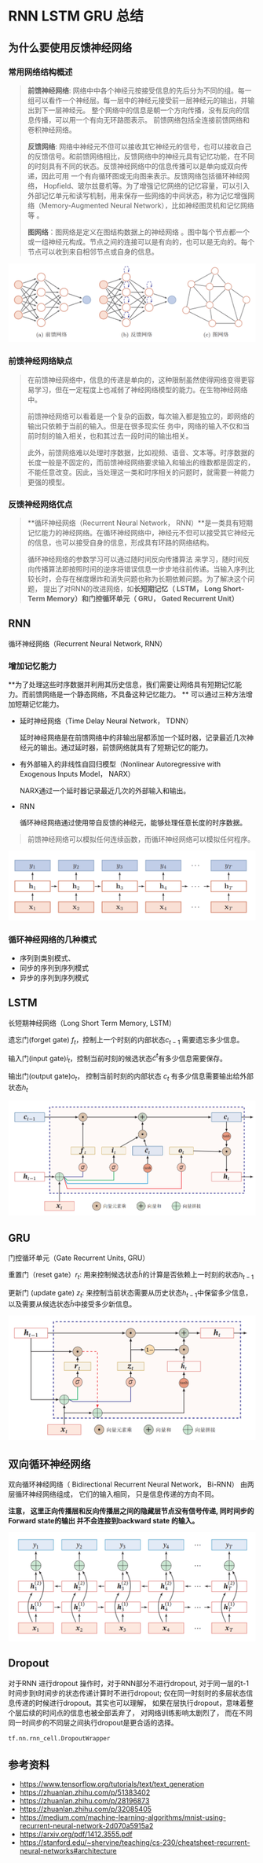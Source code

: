 #  RNN LSTM GRU 总结

## 为什么要使用反馈神经网络

### 常用网络结构概述

> **前馈神经网络**: 网络中中各个神经元按接受信息的先后分为不同的组。每一组可以看作一个神经层。每一层中的神经元接受前一层神经元的输出，并输出到下一层神经元。  整个网络中的信息是朝一个方向传播，没有反向的信息传播，可以用一个有向无环路图表示。 前馈网络包括全连接前馈网络和卷积神经网络。
>
> **反馈网络**: 网络中神经元不但可以接收其它神经元的信号，也可以接收自己的反馈信号。和前馈网络相比，反馈网络中的神经元具有记忆功能，在不同的时刻具有不同的状态。反馈神经网络中的信息传播可以是单向或双向传递，因此可用
> 一个有向循环图或无向图来表示。反馈网络包括循环神经网络， Hopfield、玻尔兹曼机等。为了增强记忆网络的记忆容量，可以引入外部记忆单元和读写机制，用来保存一些网络的中间状态，称为记忆增强网络（Memory-Augmented Neural Network），比如神经图灵机和记忆网络 等  。
>
> **图网络**：图网络是定义在图结构数据上的神经网络 。图中每个节点都一个或一组神经元构成。节点之间的连接可以是有向的，也可以是无向的。每个节点可以收到来自相邻节点或自身的信息。   

![三种网络结构](../graph/image-20200827165632311.png)

### 前馈神经网络缺点

> 在前馈神经网络中，信息的传递是单向的，这种限制虽然使得网络变得更容易学习，但在一定程度上也减弱了神经网络模型的能力。在生物神经网络中。
>
> 前馈神经网络可以看着是一个复杂的函数，每次输入都是独立的，即网络的输出只依赖于当前的输入。但是在很多现实任
> 务中，网络的输入不仅和当前时刻的输入相关，也和其过去一段时间的输出相关。  
>
> 此外，前馈网络难以处理时序数据，比如视频、语音、文本等。时序数据的长度一般是不固定的，而前馈神经网络要求输入和输出的维数都是固定的，不能任意改变。因此，当处理这一类和时序相关的问题时，就需要一种能力更强的模型。 

### 反馈神经网络优点

> **循环神经网络（Recurrent Neural Network， RNN）**是一类具有短期记忆能力的神经网络。在循环神经网络中，神经元不但可以接受其它神经元的信息，也可以接受自身的信息，形成具有环路的网络结构。  
>
> 循环神经网络的参数学习可以通过随时间反向传播算法 来学习，随时间反向传播算法即按照时间的逆序将错误信息一步步地往前传递。当输入序列比较长时，会存在梯度爆炸和消失问题也称为长期依赖问题。为了解决这个问题， 提出了对RNN的改进网络，如**长短期记忆（ LSTM， Long Short-Term Memory）**和**门控循环单元（ GRU， Gated Recurrent Unit）**   

## RNN

循环神经网络（Recurrent Neural Network, RNN）

### 增加记忆能力

**为了处理这些时序数据并利用其历史信息，我们需要让网络具有短期记忆能力。而前馈网络是一个静态网络，不具备这种记忆能力。   ** 可以通过三种方法增加短期记忆能力。

* 延时神经网络（Time Delay Neural Network， TDNN）  

  延时神经网络是在前馈网络中的非输出层都添加一个延时器，记录最近几次神经元的输出。通过延时器，前馈网络就具有了短期记忆的能力。    

* 有外部输入的非线性自回归模型（Nonlinear Autoregressive with Exogenous Inputs Model， NARX）  

  NARX通过一个延时器记录最近几次的外部输入和输出。

* RNN

  循环神经网络通过使用带自反馈的神经元，能够处理任意长度的时序数据。  

> 前馈神经网络可以模拟任何连续函数，而循环神经网络可以模拟任何程序。  

![image-20200902115507150](../graph/image-20200902115507150.png)

### 循环神经网络的几种模式

* 序列到类别模式、 
* 同步的序列到序列模式
* 异步的序列到序列模式  

## LSTM

长短期神经网络（Long Short Term Memory, LSTM）

遗忘门(forget gate) $f_t$，控制上一个时刻的内部状态$c_{t-1}$ 需要遗忘多少信息。  

输入门(input gate)$i_t$，控制当前时刻的候选状态$\tilde{c}^t$有多少信息需要保存。  

输出门(output gate)$o_t$， 控制当前时刻的内部状态 $c_t$ 有多少信息需要输出给外部状态$h_t$

![image-20200902160500934](../graph/image-20200902160500934.png)

## GRU

门控循环单元（Gate Recurrent Units, GRU）

重置门（reset gate）$r_t$: 用来控制候选状态$\tilde{h}$的计算是否依赖上一时刻的状态$h_{t-1}$

更新门  (update gate) $z_t$: 来控制当前状态需要从历史状态$h_{t-1}$中保留多少信息， 以及需要从候选状态$\tilde{h}$中接受多少新信息。  

![image-20200902160552943](../graph/image-20200902160552943.png)

## 双向循环神经网络

双向循环神经网络（ Bidirectional Recurrent Neural Network， Bi-RNN） 由两层循环神经网络组成， 它们的输入相同， 只是信息传递的方向不同。  

**注意， 这里正向传播层和反向传播层之间的隐藏层节点没有信号传递, 同时间步的Forward state的输出 并不会连接到backward state 的输入。**

![image-20200903094345426](../graph/image-20200903094345426.png)

## Dropout

对于RNN 进行dropout 操作时，对于RNN部分不进行dropout, 对于同一层的t-1时间步到t时间步的状态传递计算时不进行dropout; 仅在同一时刻时的多层状态信息传递的时候进行dropout。其实也可以理解， 如果在层执行dropout，意味着整个层后续的时间点的信息也被全部丢弃了， 对网络训练影响太剧烈了， 而在不同同一时间步的不同层之间执行dropout是更合适的选择。

```python
tf.nn.rnn_cell.DropoutWrapper
```



## 参考资料

* <https://www.tensorflow.org/tutorials/text/text_generation>
* <https://zhuanlan.zhihu.com/p/51383402>
* <https://zhuanlan.zhihu.com/p/28196873>
* <https://zhuanlan.zhihu.com/p/32085405>
* <https://medium.com/machine-learning-algorithms/mnist-using-recurrent-neural-network-2d070a5915a2>
* <https://arxiv.org/pdf/1412.3555.pdf>
* <https://stanford.edu/~shervine/teaching/cs-230/cheatsheet-recurrent-neural-networks#architecture>

